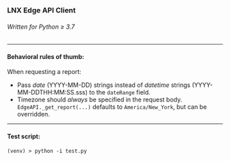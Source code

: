 ### LNX Edge API Client
###### Written for Python ≥ 3.7

---

#### Behavioral rules of thumb:

When requesting a report:
  - Pass _date_ (YYYY-MM-DD) strings instead of _datetime_ strings (YYYY-MM-DDTHH:MM:SS.sss) to the `dateRange` field.
  - Timezone should _always_ be specified in the request body. `EdgeAPI._get_report(...)` defaults to 
  `America/New_York`, but can be overridden.

---

#### Test script:
```shell script
(venv) > python -i test.py
```

